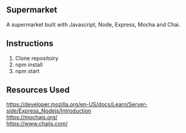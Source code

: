 ## Supermarket

A supermarket built with Javascript, Node, Express, Mocha and Chai.

## Instructions

1. Clone repositoiry
2. npm install
3. npm start

## Resources Used

https://developer.mozilla.org/en-US/docs/Learn/Server-side/Express_Nodejs/Introduction <br>
https://mochajs.org/ <br>
https://www.chaijs.com/
